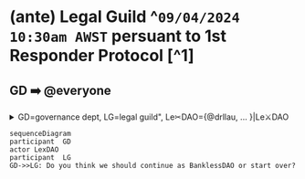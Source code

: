 # (ante) Legal Guild ^```09/04/2024 10:30am AWST``` persuant to 1st Responder Protocol [^1]

## GD ➡️ @everyone

<details><summary>GD=governance dept, LG=legal guild", Le✂DAO={@drllau, ... }|Le⚔DAO</summary><br>

@drllau actions and his (_un_)authorised agents ¡TBA! (subject to ratification) are severable from the actual DAO [^2]
  
LG={@lawpanda(LIA) or nominee, ~~~@lexara(MIA)~~~, ... eaglex(ex-LG)} [^3]

bDAO as per [forum]()

</details>

````mermaid
sequenceDiagram
participant  GD
actor LexDAO
participant  LG
GD->>LG: Do you think we should continue as BanklessDAO or start over?

````

